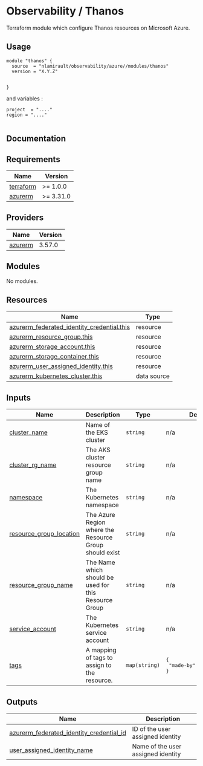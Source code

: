 # Observability / Thanos

Terraform module which configure Thanos resources on Microsoft Azure.

## Usage

```hcl
module "thanos" {
  source  = "nlamirault/observability/azure//modules/thanos"
  version = "X.Y.Z"


}
```

and variables :

```hcl
project  = "...."
region = "...."


```

## Documentation

<!-- BEGINNING OF PRE-COMMIT-TERRAFORM DOCS HOOK -->
## Requirements

| Name | Version |
|------|---------|
| <a name="requirement_terraform"></a> [terraform](#requirement\_terraform) | >= 1.0.0 |
| <a name="requirement_azurerm"></a> [azurerm](#requirement\_azurerm) | >= 3.31.0 |

## Providers

| Name | Version |
|------|---------|
| <a name="provider_azurerm"></a> [azurerm](#provider\_azurerm) | 3.57.0 |

## Modules

No modules.

## Resources

| Name | Type |
|------|------|
| [azurerm_federated_identity_credential.this](https://registry.terraform.io/providers/hashicorp/azurerm/latest/docs/resources/federated_identity_credential) | resource |
| [azurerm_resource_group.this](https://registry.terraform.io/providers/hashicorp/azurerm/latest/docs/resources/resource_group) | resource |
| [azurerm_storage_account.this](https://registry.terraform.io/providers/hashicorp/azurerm/latest/docs/resources/storage_account) | resource |
| [azurerm_storage_container.this](https://registry.terraform.io/providers/hashicorp/azurerm/latest/docs/resources/storage_container) | resource |
| [azurerm_user_assigned_identity.this](https://registry.terraform.io/providers/hashicorp/azurerm/latest/docs/resources/user_assigned_identity) | resource |
| [azurerm_kubernetes_cluster.this](https://registry.terraform.io/providers/hashicorp/azurerm/latest/docs/data-sources/kubernetes_cluster) | data source |

## Inputs

| Name | Description | Type | Default | Required |
|------|-------------|------|---------|:--------:|
| <a name="input_cluster_name"></a> [cluster\_name](#input\_cluster\_name) | Name of the EKS cluster | `string` | n/a | yes |
| <a name="input_cluster_rg_name"></a> [cluster\_rg\_name](#input\_cluster\_rg\_name) | The AKS cluster resource group name | `string` | n/a | yes |
| <a name="input_namespace"></a> [namespace](#input\_namespace) | The Kubernetes namespace | `string` | n/a | yes |
| <a name="input_resource_group_location"></a> [resource\_group\_location](#input\_resource\_group\_location) | The Azure Region where the Resource Group should exist | `string` | n/a | yes |
| <a name="input_resource_group_name"></a> [resource\_group\_name](#input\_resource\_group\_name) | The Name which should be used for this Resource Group | `string` | n/a | yes |
| <a name="input_service_account"></a> [service\_account](#input\_service\_account) | The Kubernetes service account | `string` | n/a | yes |
| <a name="input_tags"></a> [tags](#input\_tags) | A mapping of tags to assign to the resource. | `map(string)` | <pre>{<br>  "made-by": "terraform"<br>}</pre> | no |

## Outputs

| Name | Description |
|------|-------------|
| <a name="output_azurerm_federated_identity_credential_id"></a> [azurerm\_federated\_identity\_credential\_id](#output\_azurerm\_federated\_identity\_credential\_id) | ID of the user assigned identity |
| <a name="output_user_assigned_identity_name"></a> [user\_assigned\_identity\_name](#output\_user\_assigned\_identity\_name) | Name of the user assigned identity |
<!-- END OF PRE-COMMIT-TERRAFORM DOCS HOOK -->
